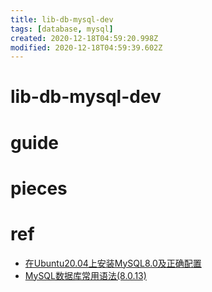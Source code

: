 ```yaml
---
title: lib-db-mysql-dev
tags: [database, mysql]
created: 2020-12-18T04:59:20.998Z
modified: 2020-12-18T04:59:39.602Z
---
```


# lib-db-mysql-dev

# guide

# pieces

# ref

- [在Ubuntu20.04上安装MySQL8.0及正确配置](https://blog.csdn.net/cruiserblog/article/details/106934570)
- [MySQL数据库常用语法(8.0.13)](https://blog.csdn.net/weixin_40283816/article/details/85107182)
